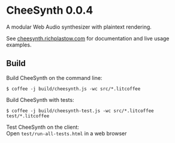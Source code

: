 CheeSynth 0.0.4
===============

A modular Web Audio synthesizer with plaintext rendering.


See [cheesynth.richplastow.com](http://cheesynth.richplastow.com/) for 
documentation and live usage examples. 




Build
-----

Build CheeSynth on the command line:
```
$ coffee -j build/cheesynth.js -wc src/*.litcoffee
```

Build CheeSynth with tests:
```
$ coffee -j build/cheesynth-test.js -wc src/*.litcoffee test/*.litcoffee
```

Test CheeSynth on the client:  
Open `test/run-all-tests.html` in a web browser


